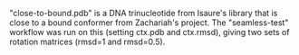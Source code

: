 "close-to-bound.pdb" is a DNA trinucleotide from Isaure's library that is close to a bound conformer from Zachariah's project.
The "seamless-test" workflow was run on this (setting ctx.pdb and ctx.rmsd), giving two sets of rotation matrices (rmsd=1 and rmsd=0.5).

